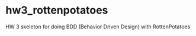 hw3_rottenpotatoes
==================

HW 3 skeleton for doing BDD (Behavior Driven Design) with RottenPotatoes